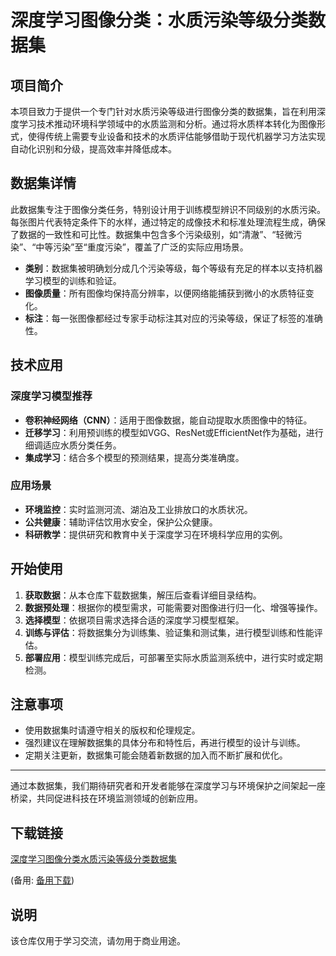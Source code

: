 # 深度学习图像分类：水质污染等级分类数据集

## 项目简介

本项目致力于提供一个专门针对水质污染等级进行图像分类的数据集，旨在利用深度学习技术推动环境科学领域中的水质监测和分析。通过将水质样本转化为图像形式，使得传统上需要专业设备和技术的水质评估能够借助于现代机器学习方法实现自动化识别和分级，提高效率并降低成本。

## 数据集详情

此数据集专注于图像分类任务，特别设计用于训练模型辨识不同级别的水质污染。每张图片代表特定条件下的水样，通过特定的成像技术和标准处理流程生成，确保了数据的一致性和可比性。数据集中包含多个污染级别，如“清澈”、“轻微污染”、“中等污染”至“重度污染”，覆盖了广泛的实际应用场景。

- **类别**：数据集被明确划分成几个污染等级，每个等级有充足的样本以支持机器学习模型的训练和验证。
- **图像质量**：所有图像均保持高分辨率，以便网络能捕获到微小的水质特征变化。
- **标注**：每一张图像都经过专家手动标注其对应的污染等级，保证了标签的准确性。

## 技术应用

### 深度学习模型推荐

- **卷积神经网络（CNN）**：适用于图像数据，能自动提取水质图像中的特征。
- **迁移学习**：利用预训练的模型如VGG、ResNet或EfficientNet作为基础，进行细调适应水质分类任务。
- **集成学习**：结合多个模型的预测结果，提高分类准确度。

### 应用场景

- **环境监控**：实时监测河流、湖泊及工业排放口的水质状况。
- **公共健康**：辅助评估饮用水安全，保护公众健康。
- **科研教学**：提供研究和教育中关于深度学习在环境科学应用的实例。

## 开始使用

1. **获取数据**：从本仓库下载数据集，解压后查看详细目录结构。
2. **数据预处理**：根据你的模型需求，可能需要对图像进行归一化、增强等操作。
3. **选择模型**：依据项目需求选择合适的深度学习模型框架。
4. **训练与评估**：将数据集分为训练集、验证集和测试集，进行模型训练和性能评估。
5. **部署应用**：模型训练完成后，可部署至实际水质监测系统中，进行实时或定期检测。

## 注意事项

- 使用数据集时请遵守相关的版权和伦理规定。
- 强烈建议在理解数据集的具体分布和特性后，再进行模型的设计与训练。
- 定期关注更新，数据集可能会随着新数据的加入而不断扩展和优化。

---

通过本数据集，我们期待研究者和开发者能够在深度学习与环境保护之间架起一座桥梁，共同促进科技在环境监测领域的创新应用。

## 下载链接
[深度学习图像分类水质污染等级分类数据集](https://pan.quark.cn/s/6231aac984ca) 

(备用: [备用下载](https://pan.baidu.com/s/1CcwEi2yTfnJdUFdcTLtVPA?pwd=1234))

## 说明

该仓库仅用于学习交流，请勿用于商业用途。

